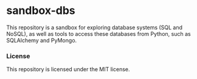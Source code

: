 # sandbox-dbs

This repository is a sandbox for exploring database systems (SQL and NoSQL), as well as tools to access these databases from Python, such as SQLAlchemy and PyMongo.

### License
This repository is licensed under the MIT license.
